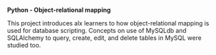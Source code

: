 **Python - Object-relational mapping**

This project introduces alx learners to how object-relational mapping is used for database scripting.
Concepts on use of MySQLdb and SQLAlchemy to query, create, edit, and delete tables in MySQL were studied too. 
